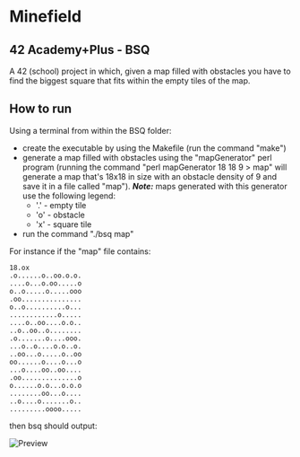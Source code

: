 # Minefield

## 42 Academy+Plus - BSQ
A 42 (school) project in which, given a map filled with obstacles you have to find the biggest square that fits within the empty tiles of the map.

## How to run

Using a terminal from within the BSQ folder:
- create the executable by using the Makefile (run the command "make")
- generate a map filled with obstacles using the "mapGenerator" perl program (running the command "perl mapGenerator 18 18 9 > map" will generate a map that's 18x18 in size with an obstacle density of 9 and save it in a file called "map"). ***Note:*** maps generated with this generator use the following legend:
  - '.' - empty tile
  - 'o' - obstacle
  - 'x' - square tile
- run the command "./bsq map"

For instance if the "map" file contains:

```
18.ox
.o......o..oo.o.o.
....o...o.oo.....o
o..o.....o.....ooo
.oo...............
o..o..........o...
............o.....
....o..oo....o.o..
..o..oo..o........
.o.......o....ooo.
...o..o....o.o..o.
..oo...o.....o..oo
oo......o....o...o
...o....oo..oo....
.oo..............o
o......o.o...o.o.o
........oo...o....
..o....o.......o..
.........oooo.....
```

then bsq should output:

![Preview](https://i.imgur.com/sVNENxR.png)
